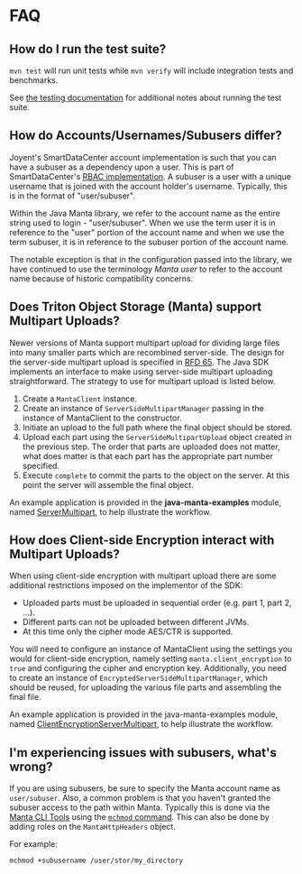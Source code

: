 # FAQ

## How do I run the test suite?

`mvn test` will run unit tests while `mvn verify` will include integration tests and benchmarks.

See [the testing documentation](/TESTING.md) for additional notes about running the test suite.

## How do Accounts/Usernames/Subusers differ?

Joyent's SmartDataCenter account implementation is such that you can have a
subuser as a dependency upon a user. This is part of SmartDataCenter's [RBAC
implementation](https://docs.joyent.com/public-cloud/rbac/users). A subuser
is a user with a unique username that is joined with the account holder's
username. Typically, this is in the format of "user/subuser".

Within the Java Manta library, we refer to the account name as the entire
string used to login - "user/subuser". When we use the term user it is in
reference to the "user" portion of the account name and when we use the term
subuser, it is in reference to the subuser portion of the account name.

The notable exception is that in the configuration passed into the library,
we have continued to use the terminology *Manta user* to refer to the
account name because of historic compatibility concerns.

## Does Triton Object Storage (Manta) support Multipart Uploads?

Newer versions of Manta support multipart upload for dividing large files into many smaller parts
which are recombined server-side. The design for the server-side multipart upload is specified in
[RFD 65](https://github.com/joyent/rfd/tree/master/rfd/0065). The Java SDK
implements an interface to make using server-side multipart uploading
straightforward. The strategy to use for multipart upload is listed below.

1. Create a `MantaClient` instance.
2. Create an instance of `ServerSideMultipartManager` passing in the instance of
   MantaClient to the constructor.
3. Initiate an upload to the full path where the final object should be stored.
4. Upload each part using the `ServerSideMultipartUpload` object created in the
   previous step. The order that parts are uploaded does not matter,
   what does matter is that each part has the appropriate part number specified.
5. Execute `complete` to commit the parts to the object on the server. At this
   point the server will assemble the final object.

An example application is provided in the **java-manta-examples** module, named
[ServerMultipart](/java-manta-examples/src/main/java/ServerMultipart.java),
to help illustrate the workflow.

## How does Client-side Encryption interact with Multipart Uploads?

When using client-side encryption with multipart upload there are some
additional restrictions imposed on the implementor of the SDK:

* Uploaded parts must be uploaded in sequential order (e.g. part 1,
  part 2, ...).
* Different parts can not be uploaded between different JVMs.
* At this time only the cipher mode AES/CTR is supported.

You will need to configure an instance of MantaClient using the
settings you would for client-side encryption, namely setting
`manta.client_encryption` to `true` and configuring the cipher and
encryption key.  Additionally, you need to create an instance of
`EncryptedServerSideMultipartManager`, which should be reused, for
uploading the various file parts and assembling the final file.

An example application is provided in the java-manta-examples module,
named [ClientEncryptionServerMultipart](/java-manta-examples/src/main/java/ClientEncryptionServerMultipart.java),
to help illustrate the workflow.

## I'm experiencing issues with subusers, what's wrong?

If you are using subusers, be sure to specify the Manta account name as `user/subuser`.
Also, a common problem is that you haven't granted the subuser access to the
path within Manta. Typically this is done via the
[Manta CLI Tools](https://apidocs.joyent.com/manta/commands-reference.html)
using the [`mchmod` command](https://github.com/joyent/node-manta/blob/master/docs/man/mchmod.md).
This can also be done by adding roles on the `MantaHttpHeaders` object.

For example:

```bash
mchmod +subusername /user/stor/my_directory
```
